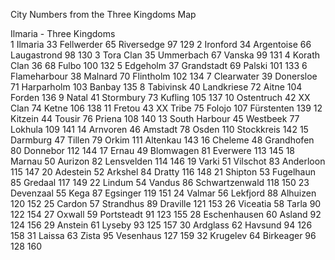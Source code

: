 City Numbers from the Three Kingdoms Map


Ilmaria - Three Kingdoms								
1	Ilmaria	33	Fellwerder	65	Riversedge	97		129
2	Ironford	34	Argentoise	66	Laugastrond	98		130
3	Tora Clan	35	Ummerbach	67	Vanska	99		131
4	Korath Clan	36		68	Fulbo	100		132
5	Edgeholm	37	Grandstadt	69	Palski	101		133
6	Flameharbour	38	Malnard	70	Flintholm	102		134
7	Clearwater	39	Donersloe	71	Harparholm	103	Banbay	135
8	Tabivinsk	40	Landkriese	72	Aitne	104	Forden	136
9	Natal	41	Stormbury	73	Kufling	105		137
10	Ostentruch	42	XX Clan	74	Ketne	106		138
11	Fretou	43	XX Tribe	75	Folojo	107	Fürstenten	139
12	Kitzein	44	Tousir	76	Priena	108		140
13	South Harbour	45	Westbeek	77	Lokhula	109		141
14	Arnvoren	46	Amstadt	78	Osden	110	Stockkreis	142
15	Darmburg	47	Tillen	79	Orkim	111	Altenkau	143
16	Cheleme	48	Grandhofen	80	Donnebor	112		144
17	Ernau	49	Blomwagen	81	Everwere	113		145
18	Marnau	50	Aurizon	82	Lensvelden	114		146
19	Varki	51	Vilschot	83	Anderloon	115		147
20	Adestein	52	Arkshel	84	Dratty	116		148
21	Shipton	53	Fugelhaun	85	Gredaal	117		149
22	Lindum	54	Vandus	86	Schwartzenwald	118		150
23	Devenzaal	55	Kega	87	Egsinger	119		151
24	Valmar	56	Lekfjord	88	Alhuizen	120		152
25	Cardon	57	Strandhus	89	Draville	121		153
26	Viceatia	58	Tarla	90		122		154
27	Oxwall	59	Portsteadt	91		123		155
28	Eschenhausen	60	Asland	92		124		156
29	Anstein	61	Lyseby	93		125		157
30	Ardglass	62	Havsund	94		126		158
31	Laissa	63	Zista	95	Vesenhaus	127		159
32	Krugelev	64	Birkeager	96		128		160